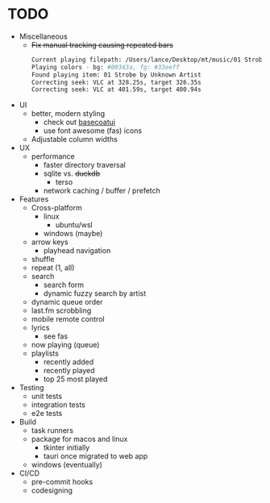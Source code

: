 # TODO

* Miscellaneous
  * ~~Fix manual tracking causing repeated bars~~
    ```bash
    Current playing filepath: /Users/lance/Desktop/mt/music/01 Strobe.m4a
    Playing colors - bg: #00343a, fg: #33eeff
    Found playing item: 01 Strobe by Unknown Artist
    Correcting seek: VLC at 328.25s, target 326.35s
    Correcting seek: VLC at 401.59s, target 400.94s
    ```
* UI
  * better, modern styling
    * check out [basecoatui](https://basecoatui.com/)
    * use font awesome (fas) icons
  * Adjustable column widths
* UX
  * performance
    * faster directory traversal
    * sqlite vs. ~~duckdb~~
      * terso
    * network caching / buffer / prefetch
* Features
  * Cross-platform
    * linux
      * ubuntu/wsl
    * windows (maybe)
  * arrow keys
    * playhead navigation
  * shuffle
  * repeat (1, all)
  * search
    * search form
    * dynamic fuzzy search by artist
  * dynamic queue order
  * last.fm scrobbling
  * mobile remote control
  * lyrics
    * see fas
  * now playing (queue)
  * playlists
    * recently added
    * recently played
    * top 25 most played
* Testing
  * unit tests
  * integration tests
  * e2e tests
* Build
  * task runners
  * package for macos and linux
    * tkinter initially
    * tauri once migrated to web app
  * windows (eventually)
* CI/CD
  * pre-commit hooks
  * codesigning
